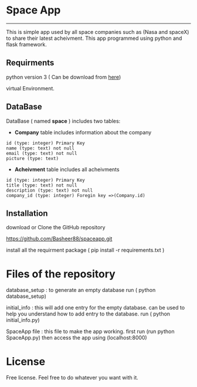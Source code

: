 # Space App 
-----------------------
This is simple app used by all space companies such as (Nasa and spaceX) to share their latest acheivment. This app programmed using python and flask framework.

## Requirments
python version 3 ( Can be download from [here](https://www.python.org/downloads/))

virtual Environment.

## DataBase
DataBase ( named **space** ) includes two tables:
* **Company** table includes information about the company 
 ```
 id (type: integer) Primary Key
 name (type: text) not null
 email (type: text) not null
 picture (type: text)
 ```

* **Acheivment** table includes all acheivments
 ```
 id (type: integer) Primary Key
 title (type: text) not null
 description (type: text) not null
 company_id (type: integer) Foregin key =>(Company.id)
 ```

## Installation
download or Clone the GitHub repository

https://github.com/Basheer88/spaceapp.git

install all the requirment package ( pip install -r requirements.txt )

# Files of the repository
database_setup : to generate an empty database run ( python database_setup)

initial_info : this will add one entry for the empty database. can be used to help you understand how to add entry to the database. run ( python initial_info.py)

SpaceApp file : this file to make the app working. first run (run python SpaceApp.py) then access the app using (localhost:8000)


# License
Free license. Feel free to do whatever you want with it.